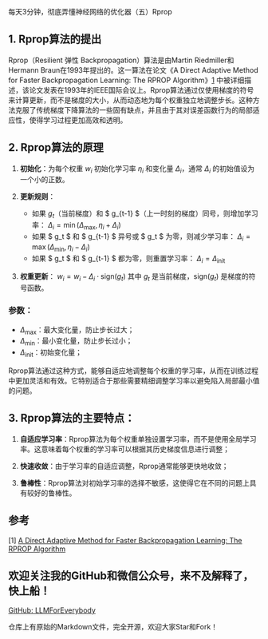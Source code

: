 每天3分钟，彻底弄懂神经网络的优化器（五）Rprop

## 1. Rprop算法的提出
Rprop（Resilient 弹性 Backpropagation）算法是由Martin Riedmiller和Hermann Braun在1993年提出的。这一算法在论文《A Direct Adaptive Method for Faster Backpropagation Learning: The RPROP Algorithm》[1](#refer-anchor-5) 中被详细描述，该论文发表在1993年的IEEE国际会议上。Rprop算法通过仅使用梯度的符号来计算更新，而不是梯度的大小，从而动态地为每个权重独立地调整步长。这种方法克服了传统梯度下降算法的一些固有缺点，并且由于其对误差函数行为的局部适应性，使得学习过程更加高效和透明。

## 2. Rprop算法的原理

1. **初始化**：为每个权重 $w_i$ 初始化学习率 $\eta_i$ 和变化量 $\Delta_i$，通常 $\Delta_i$ 的初始值设为一个小的正数。

2. **更新规则**：
   - 如果 $g_t$（当前梯度）和 $ g_{t-1} $（上一时刻的梯度）同号，则增加学习率：
     $\Delta_i = \min(\Delta_{\text{max}}, \eta_i + \Delta_i)$
   - 如果 $ g_t $ 和 $ g_{t-1} $ 异号或 $ g_t $ 为零，则减少学习率：
     $\Delta_i = \max(\Delta_{\text{min}}, \eta_i - \Delta_i)$
   - 如果 $ g_t $ 和 $ g_{t-1} $ 都为零，则重置学习率：
     $\Delta_i = \Delta_{\text{init}}$

3. **权重更新**：
   $w_i = w_i - \Delta_i \cdot \text{sign}(g_t)$
   其中 $g_t$ 是当前梯度，$\text{sign}(g_t)$ 是梯度的符号函数。

### 参数：
- $\Delta_{\text{max}}$：最大变化量，防止步长过大；
- $\Delta_{\text{min}}$：最小变化量，防止步长过小；
- $\Delta_{\text{init}}$：初始变化量；

Rprop算法通过这种方式，能够自适应地调整每个权重的学习率，从而在训练过程中更加灵活和有效。它特别适合于那些需要精细调整学习率以避免陷入局部最小值的问题。


## 3. Rprop算法的主要特点：

1. **自适应学习率**：Rprop算法为每个权重单独设置学习率，而不是使用全局学习率。这意味着每个权重的学习率可以根据其历史梯度信息进行调整；

2. **快速收敛**：由于学习率的自适应调整，Rprop通常能够更快地收敛；

3. **鲁棒性**：Rprop算法对初始学习率的选择不敏感，这使得它在不同的问题上具有较好的鲁棒性。


## 参考
[1] [A Direct Adaptive Method for Faster Backpropagation Learning: The RPROP Algorithm](https://citeseerx.ist.psu.edu/viewdoc/summary?doi=10.1.1.21.1417)

## 欢迎关注我的GitHub和微信公众号，来不及解释了，快上船！

[GitHub: LLMForEverybody](https://github.com/luhengshiwo/LLMForEverybody)

仓库上有原始的Markdown文件，完全开源，欢迎大家Star和Fork！